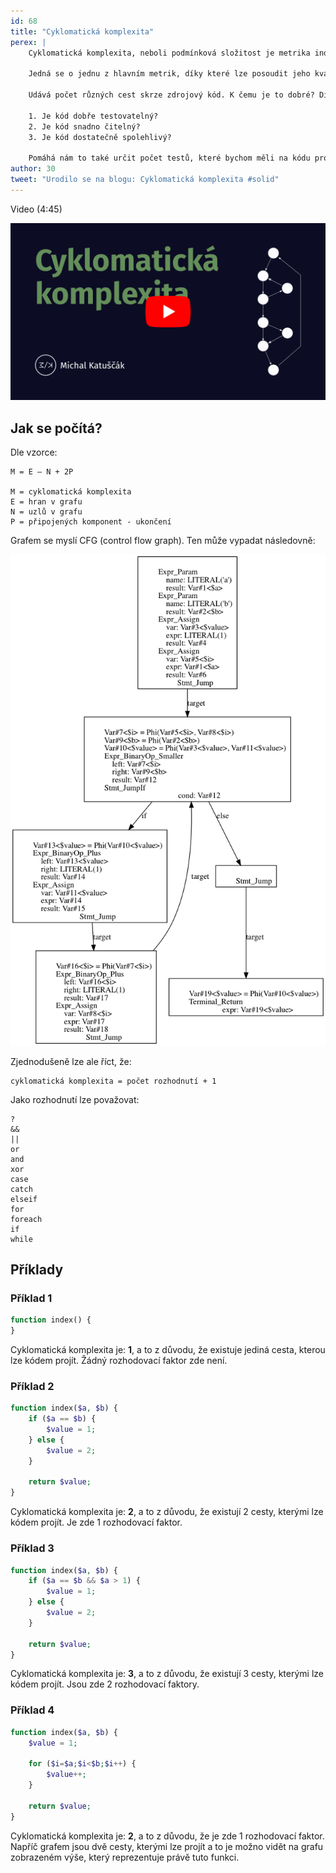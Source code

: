 ```yaml
---
id: 68
title: "Cyklomatická komplexita"
perex: |
    Cyklomatická komplexita, neboli podmínková složitost je metrika indikující složitost zdrojového kódu.

    Jedná se o jednu z hlavním metrik, díky které lze posoudit jeho kvalitu.

    Udává počet různých cest skrze zdrojový kód. K čemu je to dobré? Díky tomu lze blíže odpovědět na 3 otázky:

    1. Je kód dobře testovatelný?
    2. Je kód snadno čitelný?
    3. Je kód dostatečně spolehlivý?

    Pomáhá nám to také určit počet testů, které bychom měli na kódu provádět.
author: 30
tweet: "Urodilo se na blogu: Cyklomatická komplexita #solid"
---
```


Video (4:45)

[![Video na Youtube](/assets/images/posts/2018/cyklomaticka-komplexita/youtube.png)](http://www.youtube.com/watch?v=heBtNxWki1U)

## Jak se počítá?

Dle vzorce:

```
M = E – N + 2P

M = cyklomatická komplexita
E = hran v grafu
N = uzlů v grafu
P = připojených komponent - ukončení
```

Grafem se myslí CFG (control flow graph). Ten může vypadat následovně:

![Control flow graph](/assets/images/posts/2018/cyklomaticka-komplexita/cfg.png)

Zjednodušeně lze ale říct, že:

```
cyklomatická komplexita = počet rozhodnutí + 1
```

Jako rozhodnutí lze považovat:

```
?
&&
||
or
and
xor
case
catch
elseif
for
foreach
if
while
```

## Příklady

### Příklad 1

```php
function index() {
}
```

Cyklomatická komplexita je: **1**, a to z důvodu, že existuje jediná cesta, kterou lze kódem projít. Žádný rozhodovací faktor zde není.

### Příklad 2

```php
function index($a, $b) {
    if ($a == $b) {
        $value = 1;
    } else {
        $value = 2;
    }

    return $value;
}
```

Cyklomatická komplexita je: **2**, a to z důvodu, že existují 2 cesty, kterými lze kódem projít. Je zde 1 rozhodovací faktor.

### Příklad 3

```php
function index($a, $b) {
    if ($a == $b && $a > 1) {
        $value = 1;
    } else {
        $value = 2;
    }

    return $value;
}
```

Cyklomatická komplexita je: **3**, a to z důvodu, že existují 3 cesty, kterými lze kódem projít. Jsou zde 2 rozhodovací faktory.

### Příklad 4

```php
function index($a, $b) {
    $value = 1;

    for ($i=$a;$i<$b;$i++) {
        $value++;
    }

    return $value;
}
```

Cyklomatická komplexita je: **2**, a to z důvodu, že je zde 1 rozhodovací faktor. Napříč grafem jsou dvě cesty, kterými lze projít a to je možno vidět na grafu zobrazeném výše, který reprezentuje právě tuto funkci.